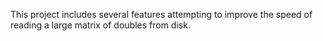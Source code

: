 This project includes several features attempting to improve the speed of reading a large matrix of doubles from disk.